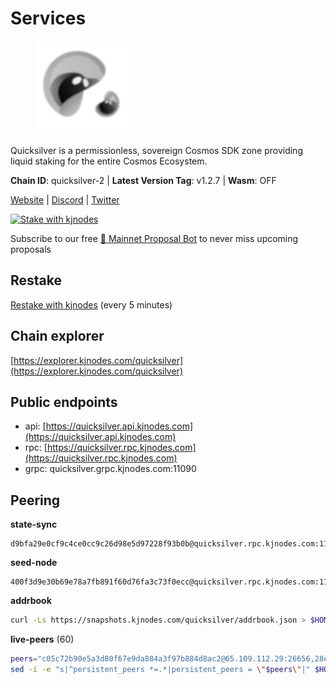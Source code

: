 # Services

<figure><img src="https://raw.githubusercontent.com/kj89/cosmos-images/main/logos/quicksilver.png" width="150" alt=""><figcaption></figcaption></figure>

Quicksilver is a permissionless, sovereign Cosmos SDK zone providing liquid staking for the entire Cosmos Ecosystem.

**Chain ID**: quicksilver-2 | **Latest Version Tag**: v1.2.7 | **Wasm**: OFF

[Website](https://quicksilver.zone) | [Discord](https://discord.gg/quicksilverprotocol) | [Twitter](https://twitter.com/quicksilverzone)

[![Stake with kjnodes](https://i.ibb.co/cr44Q8j/button-stake-with-kjnodes.png)](https://restake.app/quicksilver/quickvaloper1fqfgpwdngmmay6ah7mg9y4k7ayykpzu6l3ht2m)

Subscribe to our free [🤖 Mainnet Proposal Bot](https://t.me/kjnodes_proposal_bot) to never miss upcoming proposals

## Restake

[Restake with kjnodes](https://restake.app/quicksilver/quickvaloper1fqfgpwdngmmay6ah7mg9y4k7ayykpzu6l3ht2m) (every 5 minutes)
## Chain explorer
[https://explorer.kjnodes.com/quicksilver](https://explorer.kjnodes.com/quicksilver)

## Public endpoints

* api: [https://quicksilver.api.kjnodes.com](https://quicksilver.api.kjnodes.com)
* rpc: [https://quicksilver.rpc.kjnodes.com](https://quicksilver.rpc.kjnodes.com)
* grpc: quicksilver.grpc.kjnodes.com:11090

## Peering

**state-sync**

```text
d9bfa29e0cf9c4ce0cc9c26d98e5d97228f93b0b@quicksilver.rpc.kjnodes.com:11656
```

**seed-node**

```text
400f3d9e30b69e78a7fb891f60d76fa3c73f0ecc@quicksilver.rpc.kjnodes.com:11659
```

**addrbook**
```bash
curl -Ls https://snapshots.kjnodes.com/quicksilver/addrbook.json > $HOME/.quicksilverd/config/addrbook.json
```

**live-peers** (60)
```bash
peers="c05c72b90e5a3d80f67e9da884a3f97b884d8ac2@65.109.112.29:26656,28ebd43e8c888ed069165fa035e101ae6fd7955e@139.162.191.246:26656,ac610f4907efb3e04f4f9915ca3ed91ab0273573@65.108.85.218:26656,b4bcce87121963e1e97619dc135f2eb1a9fd5dfc@88.198.32.17:36656,0b9833206c8967ac8ac0e1a407bedfe378b1a5f3@5.135.140.46:26656,0a3860f9d3c27b34910fe8660240ae55699b55c2@84.244.95.245:26656,3308d9078fcca016fbd8dc8f3b19666326f41a6f@138.201.121.185:26672,3a5d0b97feb595375c24665dcf17d793be129e8b@51.89.155.2:28656,a1688942f8e51e3a372bbf0123d4a0326377e5ba@54.37.129.164:48656,d9bfa29e0cf9c4ce0cc9c26d98e5d97228f93b0b@65.109.88.38:11656,161f453c9ff27f3120ec5078f56b505316fbc720@65.108.6.45:61156,05241d21ff9e7c699bbdb4faa73da1860b6d8cd7@128.199.85.168:26656,e1b058e5cfa2b836ddaa496b10911da62dcf182e@138.201.8.248:26656,cc091c4d385e449a718fb252de800a9caf01913f@95.217.225.212:11656,ec076ff33f2986d064b78602e2ccd2c925bf761e@161.97.82.203:26256,d11e03ee30496ef827383d5dcbbc55e7b3171189@35.240.184.52:26656,5e2b0913543b7e1e070e32326d5d901b456b2190@146.19.24.133:26656,ff2055b198685f619897058a26776b9d1b73dc3c@178.63.184.129:26656,8b575bbadf6bacdae40cf97681f111f6b0eb3a91@65.108.206.57:11656,a9e0f3c8e84c575492a2ff454abdad3b4762e712@193.34.212.166:25656,ebc272824924ea1a27ea3183dd0b9ba713494f83@195.3.220.136:27026,ef9c9b1952f245fbb24603d5a1f643041bec7af7@141.95.65.26:29986,4559f4c24037bfad4791b2a6d6d5c769a16cad53@65.109.92.79:15656,271419d3eb3878c902ebb0064490ad702d9d067f@144.76.145.150:26656,ef1cb5bff5b76957f02636a30d5d85d861a35dbe@65.109.92.240:21026,43b97f492bf47b455b7b275c396b1840f4eb336d@142.132.139.101:26656,4aa307d4ce413837a3da019e966d8115fb4c1467@198.244.229.218:26656,063ff82334c29ab2ed5d9ddebd1953e7df984a58@35.213.176.209:26656,6785dbb8a0138600e0e0faaa77baa375451b38bb@162.55.132.48:15620,443ad7c991b2915b620673b10206c92e2b4040e0@173.67.177.120:26656,88fc9c304ecdb65b90339fc6dc644140a92746ed@88.198.49.30:26656,46a0c8717148c4a4aa86eaaa9727e7bc6bb8e70c@49.12.7.7:26656,e3dd956ac4081ba42ae3d038edd6d80ddf092751@198.199.90.99:26656,f3263230b4bd692de6807a83a31594770433d337@62.171.186.160:26656,bf5d518265b2d5e670cee6f4dc08b95da4fe8baf@107.155.109.202:26656,1b569bf57da79df4f85d207a161a97626988af76@65.109.92.241:20026,5f0c0411e34e1c7d0b9c53749d90a923b5e8c625@65.21.133.125:35656,0a226e70ceb7a4123e66216d1ed83ef22ed8a187@185.119.118.118:2000,06230bbaabb6c9c6223275b57d8e10fc609ae7ba@51.89.7.184:26633,8ebd6e7c74a9c36a175f9a86148354b378a4f387@185.248.24.16:26656,ebafaa0d0087ecfc785b095d6a91a67a12eecd80@5.9.100.25:26656,ee14b4bbeb436056952c8e4e7c84826dfb92143b@65.109.105.17:26656,c3ec2daba16e457ca5117079f34ff49e99e7572d@65.109.94.221:35656,f73b2b887e7d1c01a3d753db359a0058e634e767@65.108.201.154:2090,063cc6b75194c4f943d32c549667ba210a7f2de1@195.3.222.240:26856,cdd8e0e425f107d249389a5e4cea3494185d4a3a@193.70.45.106:11156,96bd0e87a5e5b88e8ce637aa3c7aa4f4803b1d03@51.195.234.240:26656,bbb6a02a90ef98975525d9bd7137511e18edddc1@141.95.99.81:26656,663134c4999f4f9fc59879eaaebbb332e91e2160@45.34.1.114:33656,b1626f67828ab29fb427e28511aeed68d2183fac@148.72.153.180:26656,9bd2b7e39fb0d823402f22c90e3000fdf3cd05bf@88.99.104.180:26656,bdbb005129890e3b656841415b3b728d1e4529e6@176.9.155.98:26656,602700ce2ed57b2176514ec2ecbda079caa7a536@178.170.40.28:15620,e3f8ffcdcf2f7e15a702ee72a87d4a48ab206057@148.72.153.85:26656,4aa6607f87ad0b458526d3405731e71553cf275c@219.100.163.35:26656,03b3e3093b6cd33fba9f00cea6c2a560f89c61d6@195.14.6.2:26656,96b7605dbf13dbf0df2c3ac4f076397a9f351c6b@88.98.195.228:26656,cbc2c7a7cd39750abee0dcd5dd2832feddbde20e@50.21.173.76:26656,625eeb91fcc6242798f53426540825e5b37c7670@185.144.99.16:36656,679f56feb7f4f91d46a92d0eb474d1dc43466d18@213.239.215.59:29986"
sed -i -e "s|^persistent_peers *=.*|persistent_peers = \"$peers\"|" $HOME/.quicksilverd/config/config.toml
```
